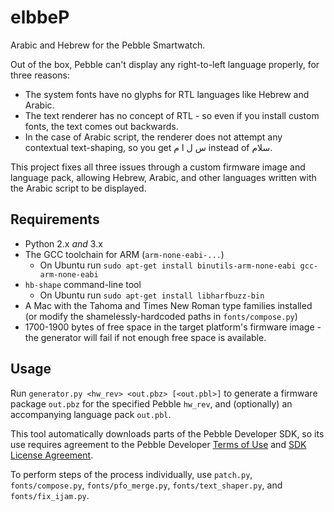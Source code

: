 elbbeP
======
Arabic and Hebrew for the Pebble Smartwatch.

Out of the box, Pebble can't display any right-to-left language properly, for three reasons:

* The system fonts have no glyphs for RTL languages like Hebrew and Arabic.
* The text renderer has no concept of RTL - so even if you install custom fonts, the text comes out backwards.
* In the case of Arabic script, the renderer does not attempt any contextual text-shaping, so you get س ل ا م instead of سلام.

This project fixes all three issues through a custom firmware image and language pack, allowing Hebrew, Arabic, and other languages written with the Arabic script to be displayed.


Requirements
------------

* Python 2.x *and* 3.x
* The GCC toolchain for ARM (`arm-none-eabi-...`)
    * On Ubuntu run `sudo apt-get install binutils-arm-none-eabi gcc-arm-none-eabi`
* `hb-shape` command-line tool
    * On Ubuntu run `sudo apt-get install libharfbuzz-bin`
* A Mac with the Tahoma and Times New Roman type families installed (or modify the shamelessly-hardcoded paths in `fonts/compose.py`)
* 1700-1900 bytes of free space in the target platform's firmware image - the generator will fail if not enough free space is available.

Usage
-----

Run `generator.py <hw_rev> <out.pbz> [<out.pbl>]` to generate a firmware package `out.pbz` for the specified Pebble `hw_rev`, and (optionally) an accompanying language pack `out.pbl`.

This tool automatically downloads parts of the Pebble Developer SDK, so its use requires agreement to the Pebble Developer [Terms of Use](https://developer.getpebble.com/legal/terms-of-use) and [SDK License Agreement](https://developer.getpebble.com/legal/sdk-license).

To perform steps of the process individually, use `patch.py`, `fonts/compose.py`, `fonts/pfo_merge.py`, `fonts/text_shaper.py`, and `fonts/fix_ijam.py`.
